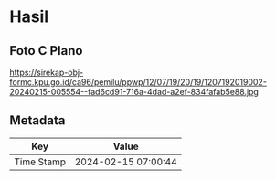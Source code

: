 # Hasil

## Foto C Plano

https://sirekap-obj-formc.kpu.go.id/ca96/pemilu/ppwp/12/07/19/20/19/1207192019002-20240215-005554--fad6cd91-716a-4dad-a2ef-834fafab5e88.jpg


## Metadata

| Key        | Value               |
| ---------- | ------------------- |
| Time Stamp | 2024-02-15 07:00:44 |



